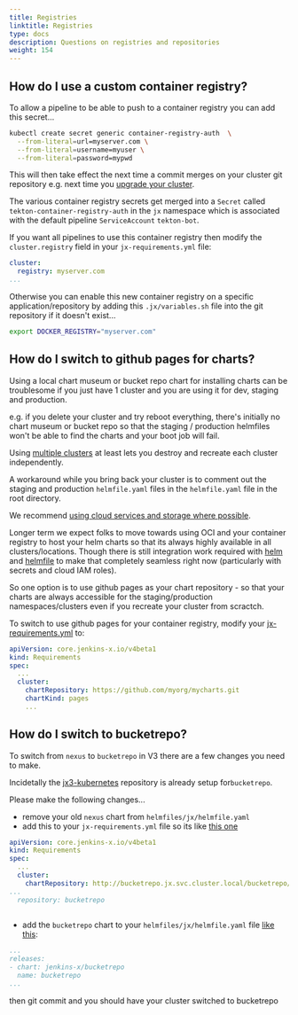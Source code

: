 ```yaml
---
title: Registries
linktitle: Registries
type: docs
description: Questions on registries and repositories
weight: 154
---
```


## How do I use a custom container registry?

To allow a pipeline to be able to push to a container registry you can add this secret...

```bash
kubectl create secret generic container-registry-auth  \
  --from-literal=url=myserver.com \
  --from-literal=username=myuser \
  --from-literal=password=mypwd
```

This will then take effect the next time a commit merges on your cluster git repository e.g. next time you [upgrade your cluster](/v3/guides/upgrade/#cluster).

The various container registry secrets get merged into a `Secret` called `tekton-container-registry-auth` in the `jx` namespace which is associated with the default pipeline `ServiceAccount` `tekton-bot`.

If you want all pipelines to use this container registry then modify the `cluster.registry` field in your `jx-requirements.yml` file:

```yaml
cluster:
  registry: myserver.com 
...
```

Otherwise you can enable this new container registry on a specific application/repository by adding this `.jx/variables.sh` file into the git repository if it doesn't exist...

```bash
export DOCKER_REGISTRY="myserver.com"
```

## How do I switch to github pages for charts?

Using a local chart museum or bucket repo chart for installing charts can be troublesome if you just have 1 cluster and you are using it for dev, staging and production.

e.g. if you delete your cluster and try reboot everything, there's initially no chart museum or bucket repo so that the staging / production helmfiles won't be able to find the charts and your boot job will fail.

Using [multiple clusters](/v3/admin/guides/multi-cluster/) at least lets you destroy and recreate each cluster independently.

A workaround while you bring back your cluster is to comment out the staging and production `helmfile.yaml` files in the `helmfile.yaml` file in the root directory.

We recommend [using cloud services and storage where possible](/v3/devops/cloud-native/#prefer-cloud-over-kubernetes).

Longer term we expect folks to move towards using OCI and your container registry to host your helm charts so that its always highly available in all clusters/locations. Though there is still integration work required with [helm](https://helm.sh/) and [helmfile](https://github.com/roboll/helmfile) to make that completely seamless right now (particularly with secrets and cloud IAM roles).

So one option is to use github pages as your chart repository - so that your charts are always accessible for the staging/production namespaces/clusters even if you recreate your cluster from scractch.

To switch to use github pages for your container registry, modify your [jx-requirements.yml](https://github.com/jenkins-x/jx-api/blob/master/docs/config.md#requirements) to:

```yaml
apiVersion: core.jenkins-x.io/v4beta1
kind: Requirements
spec:
  ...
  cluster:
    chartRepository: https://github.com/myorg/mycharts.git
    chartKind: pages  
    ...
```

## How do I switch to bucketrepo?

To switch from `nexus` to `bucketrepo` in V3 there are a few changes you need to make.

Incidetally the [jx3-kubernetes](https://github.com/jx3-gitops-repositories/jx3-kubernetes/blob/master/) repository is already setup for`bucketrepo`.

Please make the following changes...

* remove your old `nexus` chart from `helmfiles/jx/helmfile.yaml`
* add this to your `jx-requirements.yml` file so its like [this one](https://github.com/jx3-gitops-repositories/jx3-kubernetes/blob/master/jx-requirements.yml#L8)

```yaml
apiVersion: core.jenkins-x.io/v4beta1
kind: Requirements
spec:
  ...
  cluster:
    chartRepository: http://bucketrepo.jx.svc.cluster.local/bucketrepo/charts
...
  repository: bucketrepo
    
```

* add the `bucketrepo` chart to your `helmfiles/jx/helmfile.yaml` file [like this](https://github.com/jx3-gitops-repositories/jx3-kubernetes/blob/master/helmfiles/jx/helmfile.yaml#L42):

```yaml
...
releases:
- chart: jenkins-x/bucketrepo
  name: bucketrepo
...
```

then git commit and you should have your cluster switched to bucketrepo
